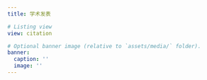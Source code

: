 ```yaml
---
title: 学术发表

# Listing view
view: citation

# Optional banner image (relative to `assets/media/` folder).
banner:
  caption: ''
  image: ''
---
```

